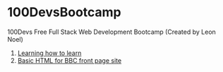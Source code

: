# 100DevsBootcamp
100Devs Free Full Stack Web Development Bootcamp (Created by Leon Noel)

<ol>
  <li><a href="">Learning how to learn</a>
   <li><a href="">Basic HTML for BBC front page site</a>
 </ol>
